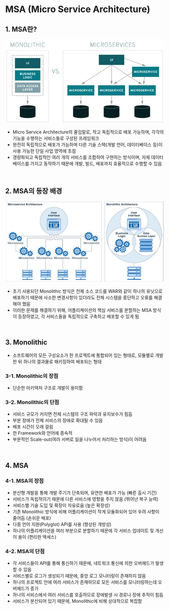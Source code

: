 # MSA (Micro Service Architecture)

## 1. MSA란?

<p align="center"><img src="../imagespace/msa2.jpg"></p>

- Micro Service Architecture의 줄임말로, 작고 독립적으로 배포 가능하며, 각각의 기능을 수행하는 서비스들로 구성된 프레임워크
- 완전히 독립적으로 배포가 가능하며 다른 기술 스택(개발 언어, 데이터베이스 등)이 사용 가능한 단일 사업 영역에 초점
- 경량화되고 독립적인 여러 개의 서비스를 조합하여 구현하는 방식이며, 자체 데이터베이스를 가지고 동작하기 때문에 개발, 빌드, 배포까지 효율적으로 수행할 수 있음

<br/>

## 2. MSA의 등장 배경

<p align="center"><img src="../imagespace/msa3.jpg"></p>

- 초기 사용되던 Monolithic 방식은 전체 소스 코드를 WAR와 같이 하나의 유닛으로 배포하기 때문에 사소한 변경사항이 있더라도 전체 시스템을 중단하고 오류를 해결해야 했음
- 이러한 문제를 해결하기 위해, 어플리케이션의 핵심 서비스를 분할하는 MSA 방식이 등장하였고, 각 서비스들을 독립적으로 구축하고 배포할 수 있게 됨

<br/>

## 3. Monolithic
- 소프트웨어의 모든 구성요소가 한 프로젝트에 통합되어 있는 형태로, 모듈별로 개발한 뒤 하나의 결과물로 패키징하여 배포되는 형태

### 3-1. Monolithic의 장점
- 단순한 아키텍처 구조로 개발이 용이함

### 3-2. Monolithic의 단점
- 서비스 규모가 커지면 전체 시스템의 구조 파악과 유지보수가 힘듬
- 부분 장애가 전체 서비스의 장애로 확대될 수 있음
- 배포 시간이 오래 걸림
- 한 Framework와 언어에 종속적
- 부분적인 Scale-out(여러 서버로 일을 나누어서 처리하는 방식)이 어려움

<br/>

## 4. MSA

### 4-1. MSA의 장점
- 분산형 개발을 통해 개발 주기가 단축되며, 유연한 배포가 가능 (빠른 출시 기간)
- 서비스가 독립적이기 때문에 다른 서비스에 영향을 주지 않음 (뛰어난 복구 능력)
- 서비스별 기술 도입 및 확장이 자유로움 (높은 확장성)
- 기존 Monolithic 방식에 비해 어플리케이션이 작게 모듈화되어 있어 우려 사항이 줄어듬 (손쉬운 배포)
- 다중 언어 지원(Polyglot) API를 사용 (향상된 개방성)
- 하나의 어플리케이션을 여러 부분으로 분할하기 때문에 각 서비스 업데이트 및 개선이 용이 (편리한 액세스)

### 4-2. MSA의 단점
- 각 서비스들이 API를 통해 통신하기 때문에, 네트워크 통신에 의한 오버헤드가 발생할 수 있음
- 서비스별로 로그가 생성되기 때문에, 중앙 로그 모니터링이 존재하지 않음
- 하나의 프로젝트 안에 여러 서비스가 존재하므로 모든 서비스를 모니터링하는데 오버헤드가 증가
- 하나의 서비스에서 여러 서비스를 호출하므로 장애발생 시 경로나 장애 추적이 힘듬
- 서비스가 분산되어 있기 때문에, Monolithic에 비해 상대적으로 복잡함